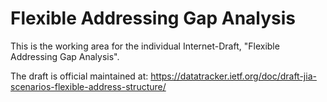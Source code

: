 # Flexible Addressing Gap Analysis

This is the working area for the individual Internet-Draft, "Flexible Addressing Gap Analysis".

The draft is official maintained at: https://datatracker.ietf.org/doc/draft-jia-scenarios-flexible-address-structure/
